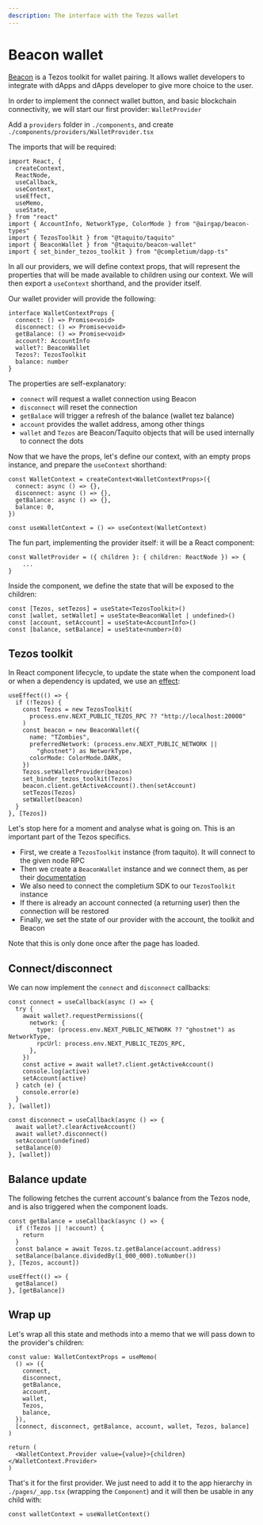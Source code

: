 ```yaml
---
description: The interface with the Tezos wallet
---
```


# Beacon wallet

[Beacon](https://docs.walletbeacon.io/) is a Tezos toolkit for wallet pairing. It allows wallet developers to integrate with dApps and dApps developer to give more choice to the user.&#x20;

In order to implement the connect wallet button, and basic blockchain connectivity, we will start our first provider: `WalletProvider`

Add a `providers` folder in `./components`, and create `./components/providers/WalletProvider.tsx`

The imports that will be required:&#x20;

```tsx
import React, {
  createContext,
  ReactNode,
  useCallback,
  useContext,
  useEffect,
  useMemo,
  useState,
} from "react"
import { AccountInfo, NetworkType, ColorMode } from "@airgap/beacon-types"
import { TezosToolkit } from "@taquito/taquito"
import { BeaconWallet } from "@taquito/beacon-wallet"
import { set_binder_tezos_toolkit } from "@completium/dapp-ts"
```

In all our providers, we will define context props, that will represent the properties that will be made available to children using our context. We will then export a `useContext` shorthand, and the provider itself.&#x20;

Our wallet provider will provide the following:

```tsx
interface WalletContextProps {
  connect: () => Promise<void>
  disconnect: () => Promise<void>
  getBalance: () => Promise<void>
  account?: AccountInfo
  wallet?: BeaconWallet
  Tezos?: TezosToolkit
  balance: number
}
```

The properties are self-explanatory:

* `connect` will request a wallet connection using Beacon
* `disconnect` will reset the connection
* `getBalace` will trigger a refresh of the balance (wallet tez balance)
* `account` provides the wallet address, among other things
* `wallet` and `Tezos` are Beacon/Taquito objects that will be used internally to connect the dots

Now that we have the props, let's define our context, with an empty props instance, and prepare the `useContext` shorthand:&#x20;

```tsx
const WalletContext = createContext<WalletContextProps>({
  connect: async () => {},
  disconnect: async () => {},
  getBalance: async () => {},
  balance: 0,
})

const useWalletContext = () => useContext(WalletContext)
```

The fun part, implementing the provider itself: it will be a React component:

```tsx
const WalletProvider = ({ children }: { children: ReactNode }) => {
    ...
}
```

Inside the component, we define the state that will be exposed to the children:&#x20;

```tsx
const [Tezos, setTezos] = useState<TezosToolkit>()
const [wallet, setWallet] = useState<BeaconWallet | undefined>()
const [account, setAccount] = useState<AccountInfo>()
const [balance, setBalance] = useState<number>(0)
```

## Tezos toolkit

In React component lifecycle, to update the state when the component load or when a dependency is updated, we use an [effect](https://react.dev/learn/synchronizing-with-effects):&#x20;

```tsx
useEffect(() => {
  if (!Tezos) {
    const Tezos = new TezosToolkit(
      process.env.NEXT_PUBLIC_TEZOS_RPC ?? "http://localhost:20000"
    )
    const beacon = new BeaconWallet({
      name: "TZombies",
      preferredNetwork: (process.env.NEXT_PUBLIC_NETWORK ||
        "ghostnet") as NetworkType,
      colorMode: ColorMode.DARK,
    })
    Tezos.setWalletProvider(beacon)
    set_binder_tezos_toolkit(Tezos)
    beacon.client.getActiveAccount().then(setAccount)
    setTezos(Tezos)
    setWallet(beacon)
  }
}, [Tezos])

```

Let's stop here for a moment and analyse what is going on. This is an important part of the Tezos specifics.&#x20;

* First, we create a `TezosToolkit` instance (from taquito). It will connect to the given node RPC&#x20;
* Then we create a `BeaconWallet` instance and we connect them, as per their [documentation](https://tezostaquito.io/)
* We also need to connect the completium SDK to our `TezosToolkit` instance
* If there is already an account connected (a returning user) then the connection will be restored
* Finally, we set the state of our provider with the account, the toolkit and Beacon&#x20;

Note that this is only done once after the page has loaded.&#x20;

## Connect/disconnect

We can now implement the `connect` and `disconnect` callbacks:

```tsx
const connect = useCallback(async () => {
  try {
    await wallet?.requestPermissions({
      network: {
        type: (process.env.NEXT_PUBLIC_NETWORK ?? "ghostnet") as NetworkType,
        rpcUrl: process.env.NEXT_PUBLIC_TEZOS_RPC,
      },
    })
    const active = await wallet?.client.getActiveAccount()
    console.log(active)
    setAccount(active)
  } catch (e) {
    console.error(e)
  }
}, [wallet])

const disconnect = useCallback(async () => {
  await wallet?.clearActiveAccount()
  await wallet?.disconnect()
  setAccount(undefined)
  setBalance(0)
}, [wallet])
```

## Balance update

The following fetches the current account's balance from the Tezos node, and is also triggered when the component loads.&#x20;

```tsx
const getBalance = useCallback(async () => {
  if (!Tezos || !account) {
    return
  }
  const balance = await Tezos.tz.getBalance(account.address)
  setBalance(balance.dividedBy(1_000_000).toNumber())
}, [Tezos, account])

useEffect(() => {
  getBalance()
}, [getBalance])
```

## Wrap up

Let's wrap all this state and methods into a memo that we will pass down to the provider's children:&#x20;

```tsx
const value: WalletContextProps = useMemo(
  () => ({
    connect,
    disconnect,
    getBalance,
    account,
    wallet,
    Tezos,
    balance,
  }),
  [connect, disconnect, getBalance, account, wallet, Tezos, balance]
)

return (
  <WalletContext.Provider value={value}>{children}</WalletContext.Provider>
)
```

That's it for the first provider. We just need to add it to the app hierarchy in `./pages/_app.tsx` (wrapping the `Component`) and it will then be usable in any child with:

```tsx
const walletContext = useWalletContext()
```
